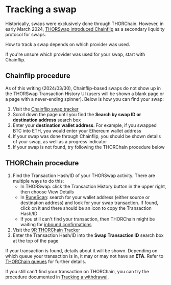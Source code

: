 # Tracking a swap

Historically, swaps were exclusively done through THORChain.  However, in early
March 2024, [THORSwap introduced Chainflip][2] as a secondary liquidity
protocol for swaps.

How to track a swap depends on which provider was used.

If you're unsure which provider was used for your swap, start with Chainflip.

## Chainflip procedure

As of this writing (2024/03/30), Chainflip-based swaps do not show up in the
THORSwap Transaction History UI (users will be shown a blank page or a page
with a never-ending spinner).  Below is how you can find your swap:

1. Visit the [Chainflip swap tracker]
1. Scroll down the page until you find the **Search by swap ID or destination address** search box
1. Enter your **destination wallet address**.  For example, if you swapped BTC into ETH, you would enter your Ethereum wallet address
1. If your swap was done through Chainflip, you should be shown details of your swap, as well as a progress indicator
1. If your swap is not found, try following the THORChain procedure below

## THORChain procedure

1. Find the Transaction Hash/ID of your THORSwap activity.  There are multiple ways to do this:
   - In THORSwap: click the Transaction History button in the upper right, then choose View Details
   - In [RuneScan]: search for your wallet address (either source or destination address) and look for your swap transaction.  If found, click on it and there should be an icon to copy the Transaction Hash/ID
   - If you still can't find your transaction, then THORChain might be waiting for [inbound confirmations](../thorchain/inbound-confirmations.md)
1. Visit the [9R THORChain Tracker]
1. Enter the Transaction Hash/ID into the **Swap Transaction ID** search box at the top of the page

If your transaction is found, details about it will be shown.  Depending on
which queue your transaction is in, it may or may not have an **ETA**.  Refer
to [THORChain queues](../thorchain/queues.md) for further details.

If you still can't find your transaction on THORChain, you can try the procedure
documented in [Tracking a withdrawal](tracking-a-withdrawal.md).

[1]: https://crypto-university.medium.com/under-the-hood-thorchain-transaction-delays-250d00ed57b7#f667
[2]: https://thorswap.medium.com/cross-chain-made-easy-thorswap-integrates-chainflip-liquidity-network-3894d24db1b8
[9R THORChain Tracker]: https://track.ninerealms.com/
[Chainflip swap tracker]: https://scan.chainflip.io/swaps
[RuneScan]: https://runescan.io/
